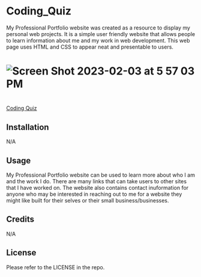 # Coding_Quiz

My Professional Portfolio website was created as a resource to display my personal web projects. It is a simple user friendly website that allows people to learn information about me and my work in web development. This web page uses HTML and CSS to appear neat and presentable to users.

# ![Screen Shot 2023-02-03 at 5 57 03 PM](https://user-images.githubusercontent.com/61917285/216726647-7b08b1cc-3507-485f-bd1b-0f230c92a581.png)

#
[Coding Quiz](https://brainatoms.github.io/Coding_Quiz/)

## Installation

N/A

## Usage

My Professional Portfolio website can be used to learn more about who I am and the work I do. There are many links that can take users to other sites that I have worked on. The website also contains contact inuformation for anyone who may be interested in reaching out to me for a website they might like built for their selves or their small business/businesses. 

## Credits

N/A

## License

Please refer to the LICENSE in the repo.
